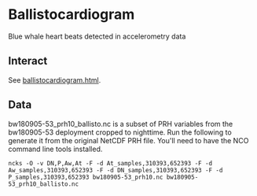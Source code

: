 # Ballistocardiogram

Blue whale heart beats detected in accelerometry data

## Interact
See [ballistocardiogram.html](ballistocardiogram.html).

## Data
bw180905-53_prh10_ballisto.nc is a subset of PRH variables from the bw180905-53 deployment cropped to nighttime. Run the following to generate it from the original NetCDF PRH file. You'll need to have the NCO command line tools installed.

`ncks -O -v DN,P,Aw,At -F -d At_samples,310393,652393 -F -d Aw_samples,310393,652393 -F -d DN_samples,310393,652393 -F -d P_samples,310393,652393 bw180905-53_prh10.nc bw180905-53_prh10_ballisto.nc`
